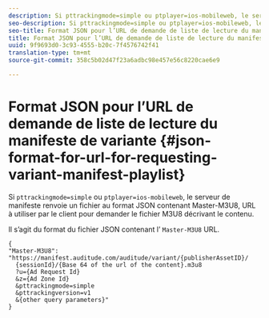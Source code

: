 ```yaml
---
description: Si pttrackingmode=simple ou ptplayer=ios-mobileweb, le serveur de manifeste renvoie un fichier au format JSON contenant Master-M3U8, URL que le client doit utiliser pour demander le fichier M3U8 décrivant le contenu.
seo-description: Si pttrackingmode=simple ou ptplayer=ios-mobileweb, le serveur de manifeste renvoie un fichier au format JSON contenant Master-M3U8, URL que le client doit utiliser pour demander le fichier M3U8 décrivant le contenu.
seo-title: Format JSON pour l’URL de demande de liste de lecture du manifeste de variante
title: Format JSON pour l’URL de demande de liste de lecture du manifeste de variante
uuid: 9f9693d0-3c93-4555-b20c-7f4576742f41
translation-type: tm+mt
source-git-commit: 358c5b02d47f23a6adbc98e457e56c8220cae6e9

---
```



# Format JSON pour l’URL de demande de liste de lecture du manifeste de variante {#json-format-for-url-for-requesting-variant-manifest-playlist}

Si `pttrackingmode=simple` ou `ptplayer=ios-mobileweb`, le serveur de manifeste renvoie un fichier au format JSON contenant Master-M3U8, URL à utiliser par le client pour demander le fichier M3U8 décrivant le contenu.

Il s’agit du format du fichier JSON contenant l’ `Master-M3U8` URL.

```
{
"Master-M3U8": "https://manifest.auditude.com/auditude/variant/{publisherAssetID}/
  {sessionId}/{Base 64 of the url of the content}.m3u8
  ?u={Ad Request Id}
  &z={Ad Zone Id}
  &pttrackingmode=simple
  &pttrackingversion=v1
  &{other query parameters}"
}
```
